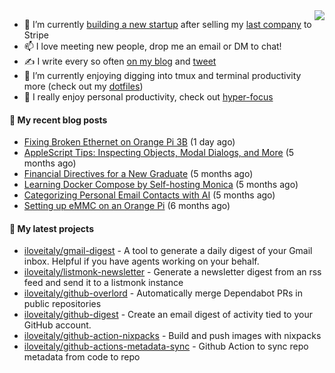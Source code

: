 <img align="right" src="https://github-readme-stats.vercel.app/api?username=iloveitaly&show_icons=true&text_color=718096&hide_title=true"/>

- 🔭 I’m currently [building a new startup](https://mikebian.co/bye-stripe-on-to-the-next-adventure/) after selling my [last company](https://suitesync.io) to Stripe
- 📫 I love meeting new people, drop me an email or DM to chat!
- ✍️ I write every so often [on my blog](http://mikebian.co/) and [tweet](https://twitter.com/mike_bianco)
- 🌱 I’m currently enjoying digging into tmux and terminal productivity more (check out my [dotfiles](https://github.com/iloveitaly/dotfiles))
- 💬 I really enjoy personal productivity, check out [hyper-focus](https://github.com/iloveitaly/hyper-focus)

#### 📜 My recent blog posts


- [Fixing Broken Ethernet on Orange Pi 3B](https://mikebian.co/fixing-broken-ethernet-on-orange-pi-3b/) (1 day ago)
- [AppleScript Tips: Inspecting Objects, Modal Dialogs, and More](https://mikebian.co/applescript-tips-inspecting-objects-modal-dialogs-and-more/) (5 months ago)
- [Financial Directives for a New Graduate](https://mikebian.co/financial-directives-for-a-new-graduate/) (5 months ago)
- [Learning Docker Compose by Self-hosting Monica](https://mikebian.co/learning-docker-compose-by-self-hosting-monica/) (5 months ago)
- [Categorizing Personal Email Contacts with AI](https://mikebian.co/categorizing-personal-email-contacts-with-ai/) (5 months ago)
- [Setting up eMMC on an Orange Pi](https://mikebian.co/setting-up-emmc-on-an-orange-pi/) (6 months ago)

#### 🌱 My latest projects


- [iloveitaly/gmail-digest](https://github.com/iloveitaly/gmail-digest) - A tool to generate a daily digest of your Gmail inbox. Helpful if you have agents working on your behalf.
- [iloveitaly/listmonk-newsletter](https://github.com/iloveitaly/listmonk-newsletter) - Generate a newsletter digest from an rss feed and send it to a listmonk instance
- [iloveitaly/github-overlord](https://github.com/iloveitaly/github-overlord) - Automatically merge Dependabot PRs in public repositories
- [iloveitaly/github-digest](https://github.com/iloveitaly/github-digest) - Create an email digest of activity tied to your GitHub account.
- [iloveitaly/github-action-nixpacks](https://github.com/iloveitaly/github-action-nixpacks) - Build and push images with nixpacks
- [iloveitaly/github-actions-metadata-sync](https://github.com/iloveitaly/github-actions-metadata-sync) - Github Action to sync repo metadata from code to repo


